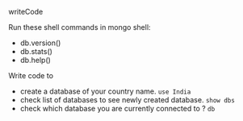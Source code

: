writeCode

Run these shell commands in mongo shell:

- db.version()
- db.stats()
- db.help()

Write code to

- create a database of your country name.
`use India`
- check list of databases to see newly created database.
`show dbs`
- check which database you are currently connected to ?
`db`
